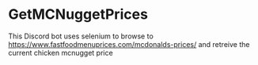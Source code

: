 # GetMCNuggetPrices

This Discord bot uses selenium to browse to https://www.fastfoodmenuprices.com/mcdonalds-prices/ and retreive the current chicken mcnugget price
